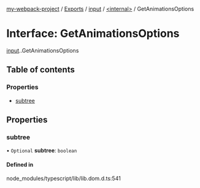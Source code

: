 [my-webpack-project](../README.md) / [Exports](../modules.md) / [input](../modules/input.md) / [<internal\>](../modules/input._internal_.md) / GetAnimationsOptions

# Interface: GetAnimationsOptions

[input](../modules/input.md).[<internal>](../modules/input._internal_.md).GetAnimationsOptions

## Table of contents

### Properties

- [subtree](input._internal_.GetAnimationsOptions.md#subtree)

## Properties

### subtree

• `Optional` **subtree**: `boolean`

#### Defined in

node_modules/typescript/lib/lib.dom.d.ts:541
